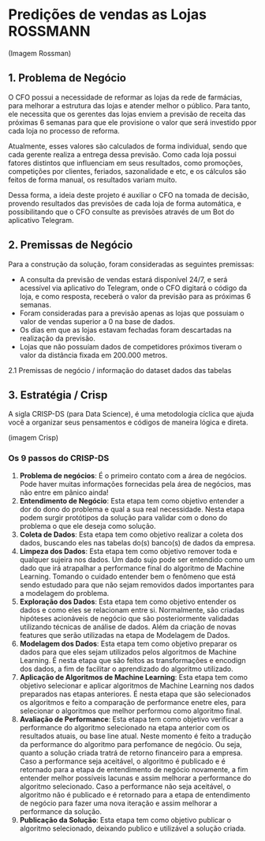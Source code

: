 # Predições de vendas as Lojas ROSSMANN

(Imagem Rossman)

## 1. Problema de Negócio

O CFO possui a necessidade de reformar as lojas da rede de farmácias, para melhorar a estrutura das lojas e atender melhor o público. Para tanto, ele necessita que os gerentes das lojas enviem a previsão de receita das próximas 6 semanas para que ele provisione o valor que será investido ppor cada loja no processo de reforma.

Atualmente, esses valores são calculados de forma individual, sendo que cada gerente realiza a entrega dessa previsão. Como cada loja possui fatores distintos que influenciam em seus resultados, como promoções, competições por clientes, feriados, sazonalidade e etc, e os cálculos são feitos de forma manual, os resultados variam muito.

Dessa forma, a ideia deste projeto é auxiliar o CFO na tomada de decisão, provendo resultados das previsões de cada loja de forma automática, e possibilitando que o CFO consulte as previsões através de um Bot do aplicativo Telegram.

## 2. Premissas de Negócio

Para a construção da solução, foram consideradas as seguintes premissas:

- A consulta da previsão de vendas estará disponível 24/7, e será acessível via aplicativo do Telegram, onde o CFO digitará o código da loja, e como resposta, receberá o valor da previsão para as próximas 6 semanas.
- Foram consideradas para a previsão apenas as lojas que possuiam o valor de vendas superior a 0 na base de dados.
- Os dias em que as lojas estavam fechadas foram descartadas na realização da previsão.
- Lojas que não possuíam dados de competidores próximos tiveram o valor da distância fixada em 200.000 metros.


2.1 Premissas de negócio / informação do dataset
dados das tabelas

## 3. Estratégia / Crisp

A sigla CRISP-DS (para Data Science), é uma metodologia cíclica que ajuda você a organizar seus pensamentos e códigos de maneira lógica e direta. 

(imagem Crisp)

### Os 9 passos do CRISP-DS

1. **Problema de negócios**: É o primeiro contato com a área de negócios. Pode haver muitas informações fornecidas pela área de negócios, mas não entre em pânico ainda!
2. **Entendimento de Negócio**: Esta etapa tem como objetivo entender a dor do dono do problema e qual a sua real necessidade. Nesta etapa podem surgir protótipos da solução para validar com o dono do problema o que ele deseja como solução.
3. **Coleta de Dados**: Esta etapa tem como objetivo realizar a coleta dos dados, buscando eles nas tabelas do(s) banco(s) de dados da empresa.
4. **Limpeza dos Dados**: Esta etapa tem como objetivo remover toda e qualquer sujeira nos dados. Um dado sujo pode ser entendido como um dado que irá atrapalhar a performance final do algoritmo de Machine Learning. Tomando o cuidado entender bem o fenômeno que está sendo estudado para que não sejam removidos dados importantes para a modelagem do problema.
5. **Exploração dos Dados**: Esta etapa tem como objetivo entender os dados e como eles se relacionam entre si. Normalmente, são criadas hipóteses acionáveis de negócio que são posteriormente validadas utilizando técnicas de análise de dados. Além da criação de novas features que serão utilizadas na etapa de Modelagem de Dados.
6. **Modelagem dos Dados**: Esta etapa tem como objetivo preparar os dados para que eles sejam utilizados pelos algoritmos de Machine Learning. É nesta etapa que são feitos as transformações e encodign dos dados, a fim de facilitar o aprendizado do algoritmo utilizado.
7. **Aplicação de Algoritmos de Machine Learning**: Esta etapa tem como objetivo selecionar e aplicar algoritmos de Machine Learning nos dados preparados nas etapas anteriores. É nesta etapa que são selecionados os algoritmos e feito a comparação de performance enetre eles, para selecionar o algoritmos que melhor performou como algoritmo final.
8. **Avaliação de Performance**: Esta etapa tem como objetivo verificar a performance do algoritmo selecionado na etapa anterior com os resultados atuais, ou base line atual. Neste momento é feito a tradução da performance do algoritmo para perfomance de negócio. Ou seja, quanto a solução criada tratrá de retorno financeiro para a empresa. Caso a performance seja aceitável, o algoritmo é publicado e é retornado para a etapa de entendimento de negócio novamente, a fim entender melhor possíveis lacunas e assim melhorar a performance do algoritmo selecionado. Caso a performance não seja aceitável, o algoritmo não é publicado e é retornado para a etapa de entendimento de negócio para fazer uma nova iteração e assim melhorar a performance da solução.
9. **Publicação da Solução**: Esta etapa tem como objetivo publicar o algoritmo selecionado, deixando publico e utilizável a solução criada.

    
    
    
    
    
    
    
